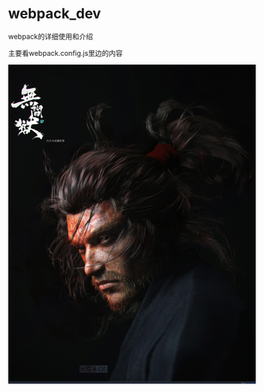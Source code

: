 # webpack_dev
webpack的详细使用和介绍

主要看webpack.config.js里边的内容

![image](https://github.com/guoyh007/webpack_dev/blob/master/IMG/wuzang.jpg)
